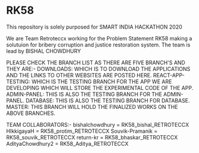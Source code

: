 # RK58
This repository is solely purposed for SMART INDIA HACKATHON 2020


We are Team Retroteccx working for the Problem Statement RK58 making a solutuion for bribery corruption and justice restoration system.
The team is lead by BISHAL CHOWDHURY


PLEASE CHECK THE BRANCH LIST AS THERE ARE FIVE BRANCH'S AND THEY ARE:-
DOWNLOADS: WHICH IS TO DOWNLOAD THE APPLICATIONS AND THE LINKS TO OTHER WEBSITES ARE POSTED HERE.
REACT-APP-TESTING: WHICH IS THE TESTING BRANCH FOR THE APP WE ARE DEVELOPING WHICH WILL STORE THE EXPERIMENTAL CODE OF THE APP. 
ADMIN-PANEL: THIS IS ALSO THE TESTING BRANCH FOR THE ADMIN-PANEL.
DATABASE: THIS IS ALSO THE TESTING BRANCH FOR DATABASE.
MASTER: THIS BRANCH WILL HOLD THE FINALIZED WORKS ON THE ABOVE BRANCHES.

TEAM COLLABORATORS:- 
bishalchowdhury = RK58_bishal_RETROTECCX
HIkkigayaH = RK58_protim_RETROTECCX
Souvik-Pramanik = RK58_souvik_RETROTECCX
return-kr = RK58_bhaskar_RETROTECCX
AdityaChowdhury2 = RK58_Aditya_RETROTECCX

